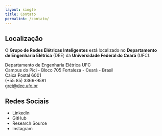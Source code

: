 ```yaml
---
layout: single
title: Contato
permalink: /contato/
---
```


## Localização
O **Grupo de Redes Elétricas Inteligentes** está localizado no **Departamento de Engenharia Elétrica** (DEE) da **Universidade Federal do Ceará** (UFC).

Departamento de Engenharia Elétrica UFC <br>
Campus do Pici - Bloco 705 Fortaleza - Ceará - Brasil <br>
Caixa Postal 6001 <br>
(+55 85) 3366-9581 <br>
grei@dee.ufc.br <br>

## Redes Sociais

- LinkedIn
- GitHub
- Research Source
- Instagram